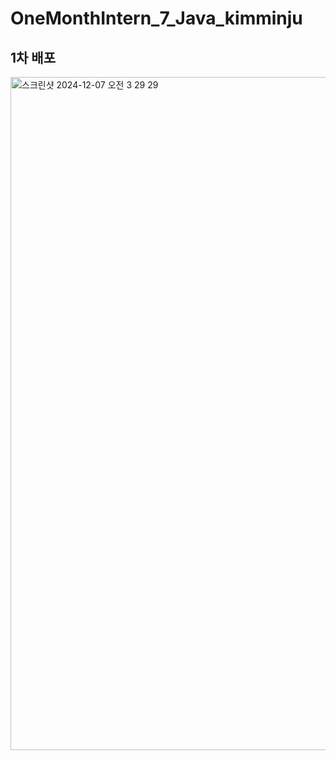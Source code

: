 # OneMonthIntern_7_Java_kimminju

## 1차 배포

<img width="1077" alt="스크린샷 2024-12-07 오전 3 29 29" src="https://github.com/user-attachments/assets/cddd3bbb-5b6d-4ea9-be7d-04d4931dd497">


